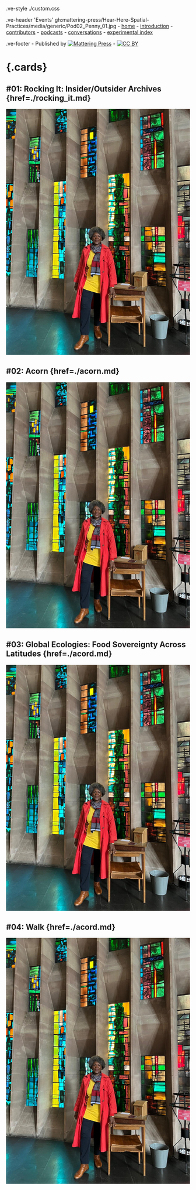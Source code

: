 .ve-style ./custom.css

.ve-header 'Events' gh:mattering-press/Hear-Here-Spatial-Practices/media/generic/Pod02_Penny_01.jpg
    - [home](/)
    - [introduction](/essays/introduction.md)
    - [contributors](/essays/contributors.md)
    - [podcasts](/essays/podcasts.md)
    - [conversations](/essays/conversations.md)
    - [experimental index](/essays/index.md)

.ve-footer
    - Published by [![Mattering Press](https://www.matteringpress.org/wp-content/themes/matteringpress/img/mattering-press.png)](https://www.matteringpress.org/)
    - [![CC BY](https://licensebuttons.net/l/by/4.0/88x31.png)](https://creativecommons.org/licenses/by/4.0/)

# {.cards}

## #01: Rocking It: Insider/Outsider Archives {href=./rocking_it.md}

![](/media/podcasts/monica_brown_12.jpg)

## #02: Acorn {href=./acorn.md}

![](/media/podcasts/monica_brown_12.jpg)

## #03: Global Ecologies: Food Sovereignty Across Latitudes {href=./acord.md}

![](/media/podcasts/monica_brown_12.jpg)

## #04: Walk {href=./acord.md}

![](/media/podcasts/monica_brown_12.jpg)